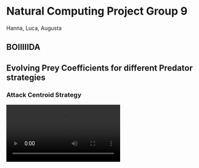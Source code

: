 ﻿# Natural Computing Project Group 9
Hanna, Luca, Augusta

## BOIIIIIDA





## Evolving Prey Coefficients for different Predator strategies

### Attack Centroid Strategy

![](https://github.com/ivychad/NC-Project-Code-Boids/blob/main/Centroidsss.mp4)
